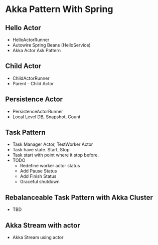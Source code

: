 # Akka Pattern With Spring

## Hello Actor
- HelloActorRunner
- Autowire Spring Beans (HelloService)
- Akka Actor Ask Pattern

## Child Actor
- ChildActorRunner
- Parent - Child Actor

## Persistence Actor
- PersistenceActorRunner
- Local Level DB, Snapshot, Count


## Task Pattern
- Task Manager Actor, TestWorker Actor
- Task have state. Start, Stop
- Task start with point where it stop before.
- TODO
  - Redefine worker actor status
  - Add Pause Status
  - Add Finish Status
  - Graceful shutdown

## Rebalanceable Task Pattern with Akka Cluster
- TBD

## Akka Stream with actor
- Akka Stream using actor
